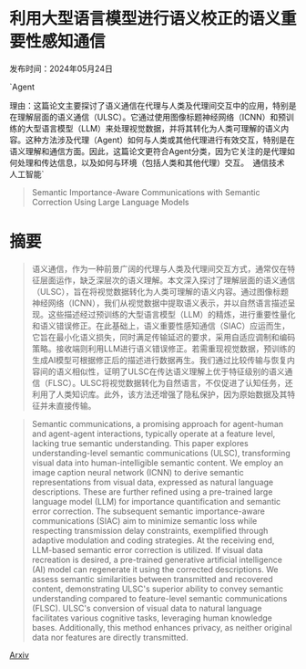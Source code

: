 # 利用大型语言模型进行语义校正的语义重要性感知通信

发布时间：2024年05月24日

`Agent

理由：这篇论文主要探讨了语义通信在代理与人类及代理间交互中的应用，特别是在理解层面的语义通信（ULSC）。它通过使用图像标题神经网络（ICNN）和预训练的大型语言模型（LLM）来处理视觉数据，并将其转化为人类可理解的语义内容。这种方法涉及代理（Agent）如何与人类或其他代理进行有效交互，特别是在语义理解和通信方面。因此，这篇论文更符合Agent分类，因为它关注的是代理如何处理和传达信息，以及如何与环境（包括人类和其他代理）交互。` `通信技术` `人工智能`

> Semantic Importance-Aware Communications with Semantic Correction Using Large Language Models

# 摘要

> 语义通信，作为一种前景广阔的代理与人类及代理间交互方式，通常仅在特征层面运作，缺乏深层次的语义理解。本文深入探讨了理解层面的语义通信（ULSC），旨在将视觉数据转化为人类可理解的语义内容。通过图像标题神经网络（ICNN），我们从视觉数据中提取语义表示，并以自然语言描述呈现。这些描述经过预训练的大型语言模型（LLM）的精炼，进行重要性量化和语义错误修正。在此基础上，语义重要性感知通信（SIAC）应运而生，它旨在最小化语义损失，同时满足传输延迟的要求，采用自适应调制和编码策略。接收端则利用LLM进行语义错误修正。若需重现视觉数据，预训练的生成AI模型可根据修正后的描述进行数据再生。我们通过比较传输与恢复内容间的语义相似性，证明了ULSC在传达语义理解上优于特征级别的语义通信（FLSC）。ULSC将视觉数据转化为自然语言，不仅促进了认知任务，还利用了人类知识库。此外，该方法还增强了隐私保护，因为原始数据及其特征并未直接传输。

> Semantic communications, a promising approach for agent-human and agent-agent interactions, typically operate at a feature level, lacking true semantic understanding. This paper explores understanding-level semantic communications (ULSC), transforming visual data into human-intelligible semantic content. We employ an image caption neural network (ICNN) to derive semantic representations from visual data, expressed as natural language descriptions. These are further refined using a pre-trained large language model (LLM) for importance quantification and semantic error correction. The subsequent semantic importance-aware communications (SIAC) aim to minimize semantic loss while respecting transmission delay constraints, exemplified through adaptive modulation and coding strategies. At the receiving end, LLM-based semantic error correction is utilized. If visual data recreation is desired, a pre-trained generative artificial intelligence (AI) model can regenerate it using the corrected descriptions. We assess semantic similarities between transmitted and recovered content, demonstrating ULSC's superior ability to convey semantic understanding compared to feature-level semantic communications (FLSC). ULSC's conversion of visual data to natural language facilitates various cognitive tasks, leveraging human knowledge bases. Additionally, this method enhances privacy, as neither original data nor features are directly transmitted.

[Arxiv](https://arxiv.org/abs/2405.16011)